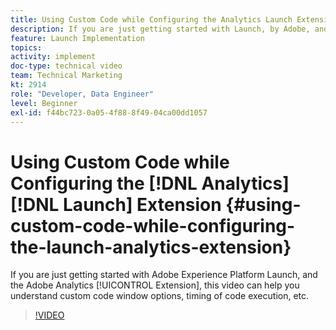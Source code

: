 ```yaml
---
title: Using Custom Code while Configuring the Analytics Launch Extension
description: If you are just getting started with Launch, by Adobe, and the Adobe Analytics extension, this video can help you understand custom code window options, timing of code execution, etc.
feature: Launch Implementation
topics: 
activity: implement
doc-type: technical video
team: Technical Marketing
kt: 2914
role: "Developer, Data Engineer"
level: Beginner
exl-id: f44bc723-0a05-4f88-8f49-04ca00dd1057
---
```

# Using Custom Code while Configuring the [!DNL Analytics] [!DNL Launch] Extension {#using-custom-code-while-configuring-the-launch-analytics-extension}

If you are just getting started with Adobe Experience Platform Launch, and the Adobe Analytics [!UICONTROL Extension], this video can help you understand custom code window options, timing of code execution, etc.

>[!VIDEO](https://video.tv.adobe.com/v/27272/?quality=9)
